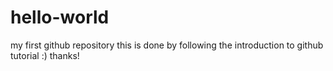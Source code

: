 # hello-world
my first github repository
this is done by following the introduction to github tutorial
:)
thanks!
